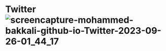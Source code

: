 # Twitter![screencapture-mohammed-bakkali-github-io-Twitter-2023-09-26-01_44_17](https://github.com/mohammed-bakkali/Twitter/assets/94966939/1fa865b1-97f6-4511-828d-3bdf0b1f8ee8)
